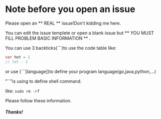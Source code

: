 # Note before you open an issue
Please open an ** REAL ** issue!Don't kidding me here.
<!-- op -->
You can edit the issue templete or open a blank issue but ** YOU MUST FILL PROBLEM BASIC INFORMATION ** .
<!-- op -->
You can use 3 backticks(```)to use the code table like:
```java
var hot = 1
// let - 1
```
or use (```[language])to define your program language(go,java,python,...)
<!-- op -->
"``"is using to define shell command.
<!-- op -->
like: `` sudo rm -rf ``
<!-- op -->
Please follow these information.
##### Thanks!
